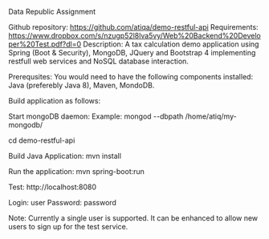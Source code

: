 Data Republic Assignment

Github repository:   https://github.com/atiqa/demo-restful-api
Requirements: https://www.dropbox.com/s/nzugp52l8lva5vy/Web%20Backend%20Developer%20Test.pdf?dl=0
Description: A tax calculation demo application using Spring (Boot & Security), MongoDB, JQuery and Bootstrap 4 implementing restfull web services and NoSQL database interaction. 

Prerequsites: You would need to have the following components installed:
	Java (preferebly Java 8), Maven, MondoDB.

Build application as follows:

Start mongoDB daemon:
	Example: mongod --dbpath /home/atiq/my-mongodb/

cd demo-restful-api

Build Java Application:
	mvn install

Run the application:
	mvn spring-boot:run

Test: http://localhost:8080

Login: user
Password: password

Note: Currently a single user is supported. It can be enhanced to allow new users to sign up for the test service.

